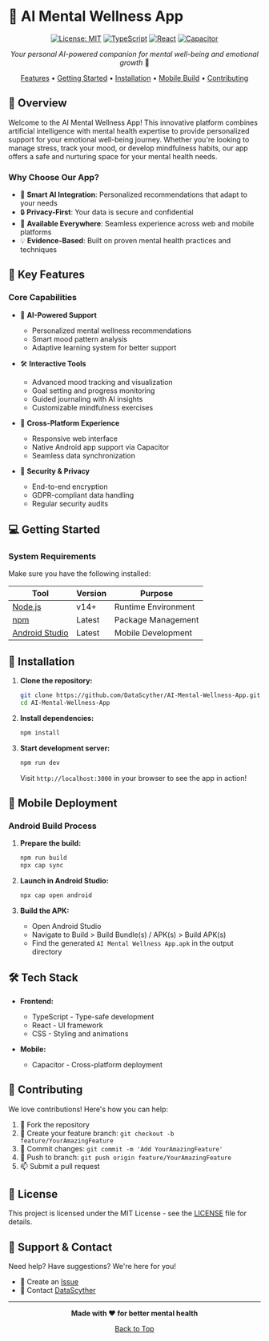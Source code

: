# 🧠 AI Mental Wellness App

<div align="center">

[![License: MIT](https://img.shields.io/badge/License-MIT-yellow.svg)](https://opensource.org/licenses/MIT)
[![TypeScript](https://img.shields.io/badge/TypeScript-007ACC?logo=typescript&logoColor=white)](https://www.typescriptlang.org/)
[![React](https://img.shields.io/badge/React-20232A?logo=react&logoColor=61DAFB)](https://reactjs.org/)
[![Capacitor](https://img.shields.io/badge/Capacitor-119EFF?logo=Capacitor&logoColor=white)](https://capacitorjs.com/)

_Your personal AI-powered companion for mental well-being and emotional growth_ 🌱

[Features](#-key-features) • [Getting Started](#-getting-started) • [Installation](#-installation) • [Mobile Build](#-mobile-deployment) • [Contributing](#-contributing)

</div>

## 🌟 Overview

Welcome to the AI Mental Wellness App! This innovative platform combines artificial intelligence with mental health expertise to provide personalized support for your emotional well-being journey. Whether you're looking to manage stress, track your mood, or develop mindfulness habits, our app offers a safe and nurturing space for your mental health needs.

### Why Choose Our App?
- 🤖 **Smart AI Integration**: Personalized recommendations that adapt to your needs
- 🔒 **Privacy-First**: Your data is secure and confidential
- 📱 **Available Everywhere**: Seamless experience across web and mobile platforms
- 💡 **Evidence-Based**: Built on proven mental health practices and techniques

## 🎯 Key Features

### Core Capabilities
- 🧠 **AI-Powered Support**
  - Personalized mental wellness recommendations
  - Smart mood pattern analysis
  - Adaptive learning system for better support  
  
- 🛠️ **Interactive Tools**
  - Advanced mood tracking and visualization
  - Goal setting and progress monitoring
  - Guided journaling with AI insights
  - Customizable mindfulness exercises

- 🔄 **Cross-Platform Experience**
  - Responsive web interface
  - Native Android app support via Capacitor
  - Seamless data synchronization

- 🔐 **Security & Privacy**
  - End-to-end encryption
  - GDPR-compliant data handling
  - Regular security audits

## 💻 Getting Started

### System Requirements

Make sure you have the following installed:

| Tool | Version | Purpose |
|------|---------|----------|
| [Node.js](https://nodejs.org/) | v14+ | Runtime Environment |
| [npm](https://www.npmjs.com/) | Latest | Package Management |
| [Android Studio](https://developer.android.com/studio) | Latest | Mobile Development |

## 🚀 Installation

1. **Clone the repository:**
   ```bash
   git clone https://github.com/DataScyther/AI-Mental-Wellness-App.git
   cd AI-Mental-Wellness-App
   ```

2. **Install dependencies:**
   ```bash
   npm install
   ```

3. **Start development server:**
   ```bash
   npm run dev
   ```

   Visit `http://localhost:3000` in your browser to see the app in action!

## 📱 Mobile Deployment

### Android Build Process

1. **Prepare the build:**
   ```bash
   npm run build
   npx cap sync
   ```

2. **Launch in Android Studio:**
   ```bash
   npx cap open android
   ```

3. **Build the APK:**
   - Open Android Studio
   - Navigate to Build > Build Bundle(s) / APK(s) > Build APK(s)
   - Find the generated `AI Mental Wellness App.apk` in the output directory

## 🛠️ Tech Stack

- **Frontend:**
  - TypeScript - Type-safe development
  - React - UI framework
  - CSS - Styling and animations

- **Mobile:**
  - Capacitor - Cross-platform deployment

## 👥 Contributing

We love contributions! Here's how you can help:

1. 🍴 Fork the repository
2. 🌿 Create your feature branch: `git checkout -b feature/YourAmazingFeature`
3. 💾 Commit changes: `git commit -m 'Add YourAmazingFeature'`
4. 🚀 Push to branch: `git push origin feature/YourAmazingFeature`
5. 📫 Submit a pull request

## 📜 License

This project is licensed under the MIT License - see the [LICENSE](LICENSE) file for details.

## 🤝 Support & Contact

Need help? Have suggestions? We're here for you!

- 📧 Create an [Issue](https://github.com/DataScyther/AI-Mental-Wellness-App/issues)
- 👋 Contact [DataScyther](https://github.com/DataScyther)

---

<div align="center">

**Made with ❤️ for better mental health**

[Back to Top](#-ai-mental-wellness-app)

</div>